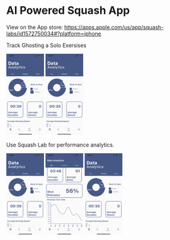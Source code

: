 # AI Powered Squash App 

View on the App store: https://apps.apple.com/us/app/squash-labs/id1572750034#?platform=iphone 



Track Ghosting a Solo Exersises 


<p float="left">
  <img src="assets/readme_images/6E5A8058-D9BD-4CE5-97F5-D71CE357D4FA.PNG" width="100" />
  <img src="assets/readme_images/6E5A8058-D9BD-4CE5-97F5-D71CE357D4FA.PNG" width="100" />
</p>


Use Squash Lab for performance analytics.  
<p float="left">
  <img src="assets/readme_images/6E5A8058-D9BD-4CE5-97F5-D71CE357D4FA.PNG" width="100" />
  <img src="assets/readme_images/28B0AED8-0A90-4D31-B4F1-7EDFFA140A95.PNG" width="100" /> 
  <img src="assets/readme_images/6E5A8058-D9BD-4CE5-97F5-D71CE357D4FA.PNG" width="100" />
</p>

